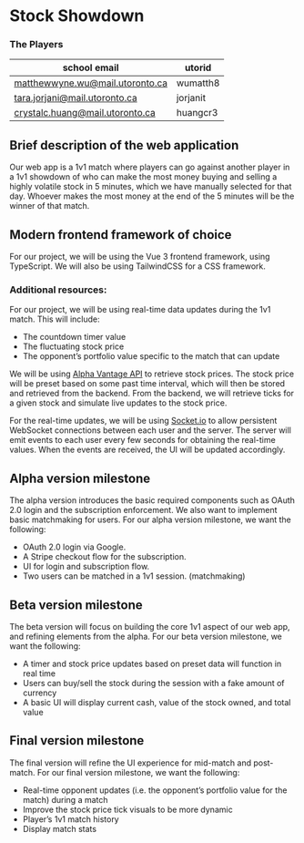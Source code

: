 # **Stock Showdown**

### The Players
| school email | utorid | 
| --- | --- |
matthewwyne.wu@mail.utoronto.ca | wumatth8
tara.jorjani@mail.utoronto.ca | jorjanit
crystalc.huang@mail.utoronto.ca | huangcr3

## Brief description of the web application
Our web app is a 1v1 match where players can go against another player in a 1v1 showdown of who can make the most money buying and selling a highly volatile stock in 5 minutes, which we have manually selected for that day. Whoever makes the most money at the end of the 5 minutes will be the winner of that match.

## Modern frontend framework of choice
For our project, we will be using the Vue 3 frontend framework, using TypeScript. We will also be using TailwindCSS for a CSS framework.
### Additional resources:
For our project, we will be using real-time data updates during the 1v1 match.
This will include:
- The countdown timer value
- The fluctuating stock price
- The opponent’s portfolio value specific to the match that can update

We will be using [Alpha Vantage API](https://www.alphavantage.co/documentation/) to retrieve stock prices. The stock price will be preset based on some past time interval, which will then be stored and retrieved from the backend. From the backend, we will retrieve ticks for a given stock and simulate live updates to the stock price. 

For the real-time updates, we will be using [Socket.io](http://Socket.io) to allow persistent WebSocket connections between each user and the server. The server will emit events to each user every few seconds for obtaining the real-time values. When the events are received, the UI will be updated accordingly.

## Alpha version milestone
The alpha version introduces the basic required components such as OAuth 2.0 login and the subscription enforcement. We also want to implement basic matchmaking for users. For our alpha version milestone, we want the following:
- OAuth 2.0 login via Google.
- A Stripe checkout flow for the subscription.
- UI for login and subscription flow.
- Two users can be matched in a 1v1 session. (matchmaking)
## Beta version milestone
The beta version will focus on building the core 1v1 aspect of our web app, and refining elements from the alpha. For our beta version milestone, we want the following:
- A timer and stock price updates based on preset data will function in real time
- Users can buy/sell the stock during the session with a fake amount of currency
- A basic UI will display current cash, value of the stock owned, and total value
## Final version milestone
The final version will refine the UI experience for mid-match and post-match. For our final version milestone, we want the following:
- Real-time opponent updates (i.e. the opponent’s portfolio value for the match) during a match
- Improve the stock price tick visuals to be more dynamic
- Player’s 1v1 match history 
- Display match stats


